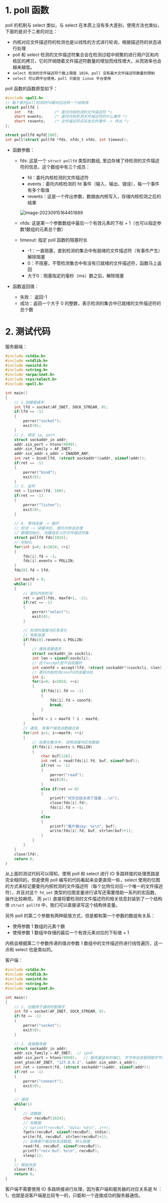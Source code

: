 

# 1. poll 函数

poll 的机制与 select 类似，与 select 在本质上没有多大差别，使用方法也类似，下面的是对于二者的对比：

* 内核对应文件描述符的检测也是以线性的方式进行轮询，根据描述符的状态进行处理
* poll  和 select 检测的文件描述符集合会在检测过程中频繁的进行用户区和内核区的拷贝，它的开销随着文件描述符数量的增加而线性增大，从而效率也会越来越低。
* `select 检测的文件描述符个数上限是 1024，poll 没有最大文件描述符数量的限制`
* `select 可以跨平台使用，poll 只能在 Linux 平台使用`



poll 函数的函数原型如下：

```c
#include <poll.h>
// 每个委托poll检测的fd都对应这样一个结构体
struct pollfd {
    int   fd;         /* 委托内核检测的文件描述符 */
    short events;     /* 委托内核检测文件描述符的什么事件 */
    short revents;    /* 文件描述符实际发生的事件 -> 传出 */
};

struct pollfd myfd[100];
int poll(struct pollfd *fds, nfds_t nfds, int timeout);
```

* 函数参数：

  * fds: 这是一个 `struct pollfd` 类型的数组,  里边存储了待检测的文件描述符的信息，这个数组中有三个成员：

    * fd：委托内核检测的文件描述符
    * events：委托内核检测的 fd 事件（输入、输出、错误），每一个事件有多个取值
    * revents：这是一个传出参数，数据由内核写入，存储内核检测之后的结果

    ![image-20230915164451889](https://mater-1312713760.cos.ap-guangzhou.myqcloud.com/img/202309151644939.png)

  * nfds: 这是第一个参数数组中最后一个有效元素的下标 + 1（也可以指定参数1数组的元素总个数）

  * timeout: 指定 poll 函数的阻塞时长

    * -1：一直阻塞，直到检测的集合中有就绪的文件描述符（有事件产生）解除阻塞
    * 0：不阻塞，不管检测集合中有没有已就绪的文件描述符，函数马上返回
    * 大于0：阻塞指定的毫秒（ms）数之后，解除阻塞

* 函数返回值：

  * 失败： 返回-1
  * 成功：返回一个大于 0 的整数，表示检测的集合中已就绪的文件描述符的总个数



# 2. 测试代码



服务器端：

```c
#include <stdio.h>
#include <stdlib.h>
#include <unistd.h>
#include <string.h>
#include <arpa/inet.h>
#include <sys/select.h>
#include <poll.h>

int main()
{
    // 1.创建套接字
    int lfd = socket(AF_INET, SOCK_STREAM, 0);
    if(lfd == -1)
    {
        perror("socket");
        exit(0);
    }
    // 2. 绑定 ip, port
    struct sockaddr_in addr;
    addr.sin_port = htons(9999);
    addr.sin_family = AF_INET;
    addr.sin_addr.s_addr = INADDR_ANY;
    int ret = bind(lfd, (struct sockaddr*)&addr, sizeof(addr));
    if(ret == -1)
    {
        perror("bind");
        exit(0);
    }
    // 3. 监听
    ret = listen(lfd, 100);
    if(ret == -1)
    {
        perror("listen");
        exit(0);
    }
    
    // 4. 等待连接 -> 循环
    // 检测 -> 读缓冲区, 委托内核去处理
    // 数据初始化, 创建自定义的文件描述符集
    struct pollfd fds[1024];
    // 初始化
    for(int i=0; i<1024; ++i)
    {
        fds[i].fd = -1;
        fds[i].events = POLLIN;
    }
    fds[0].fd = lfd;

    int maxfd = 0;
    while(1)
    {
        // 委托内核检测
        ret = poll(fds, maxfd+1, -1);
        if(ret == -1)
        {
            perror("select");
            exit(0);
        }

        // 检测的度缓冲区有变化
        // 有新连接
        if(fds[0].revents & POLLIN)
        {
            // 接收连接请求
            struct sockaddr_in sockcli;
            int len = sizeof(sockcli);
            // 这个accept是不会阻塞的
            int connfd = accept(lfd, (struct sockaddr*)&sockcli, &len);
            // 委托内核检测connfd的读缓冲区
            int i;
            for(i=0; i<1024; ++i)
            {
                if(fds[i].fd == -1)
                {
                    fds[i].fd = connfd;
                    break;
                }
            }
            maxfd = i > maxfd ? i : maxfd;
        }
        // 通信, 有客户端发送数据过来
        for(int i=1; i<=maxfd; ++i)
        {
            // 如果在集合中, 说明读缓冲区有数据
            if(fds[i].revents & POLLIN)
            {
                char buf[128];
                int ret = read(fds[i].fd, buf, sizeof(buf));
                if(ret == -1)
                {
                    perror("read");
                    exit(0);
                }
                else if(ret == 0)
                {
                    printf("对方已经关闭了连接...\n");
                    close(fds[i].fd);
                    fds[i].fd = -1;
                }
                else
                {
                    printf("客户端say: %s\n", buf);
                    write(fds[i].fd, buf, strlen(buf)+1);
                }
            }
        }
    }
    close(lfd);
    return 0;
}
```

从上面的测试代码可以得知，使用 poll 和 select 进行 IO 多路转接的处理思路是完全相同的，但是使用 poll 编写的代码看起来会更直观一些，select 使用的位图的方式来标记要委托内核检测的文件描述符（每个比特位对应一个唯一的文件描述符），并且对这个 `fd_set` 类型的位图变量进行读写还需要借助一系列的宏函数，操作比较麻烦。 而 `poll` 直接将要检测的文件描述符的相关信息封装到了一个结构体 `struct pollfd` 中，我们可以直接读写这个结构体变量。

另外 poll 的第二个参数有两种赋值方式，但是都和第一个参数的数组有关系：

* 使用参数 1 数组的元素个数
* 使用参数 1 数组中存储的最后一个有效元素对应的下标值 + 1

内核会根据第二个参数传递的值对参数 1 数组中的文件描述符进行线性遍历，这一点和 select 也是类似的。



客户端：

```c
#include <stdio.h>
#include <stdlib.h>
#include <unistd.h>
#include <string.h>
#include <arpa/inet.h>

int main()
{
    // 1. 创建用于通信的套接字
    int fd = socket(AF_INET, SOCK_STREAM, 0);
    if(fd == -1)
    {
        perror("socket");
        exit(0);
    }

    // 2. 连接服务器
    struct sockaddr_in addr;
    addr.sin_family = AF_INET;  // ipv4
    addr.sin_port = htons(9999);   // 服务器监听的端口, 字节序应该是网络字节序
    inet_pton(AF_INET, "127.0.0.1", &addr.sin_addr.s_addr);
    int ret = connect(fd, (struct sockaddr*)&addr, sizeof(addr));
    if(ret == -1)
    {
        perror("connect");
        exit(0);
    }

    // 通信
    while(1)
    {
        // 读数据
        char recvBuf[1024];
        // 写数据
        // sprintf(recvBuf, "data: %d\n", i++);
        fgets(recvBuf, sizeof(recvBuf), stdin);
        write(fd, recvBuf, strlen(recvBuf)+1);
        // 如果客户端没有发送数据, 默认阻塞
        read(fd, recvBuf, sizeof(recvBuf));
        printf("recv buf: %s\n", recvBuf);
        sleep(1);
    }
    // 释放资源
    close(fd); 
    return 0;
}
```

客户端不需要使用 IO 多路转接进行处理，因为客户端和服务器的对应关系是 N ：1，也就是说客户端是比较专一的，只能和一个连接成功的服务器通信。